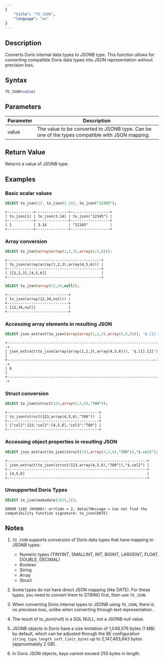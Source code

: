 ```yaml
---
{
    "title": "TO_JSON",
    "language": "en"
}
---
```


<!-- 
Licensed to the Apache Software Foundation (ASF) under one
or more contributor license agreements.  See the NOTICE file
distributed with this work for additional information
regarding copyright ownership.  The ASF licenses this file
to you under the Apache License, Version 2.0 (the
"License"); you may not use this file except in compliance
with the License.  You may obtain a copy of the License at

  http://www.apache.org/licenses/LICENSE-2.0

Unless required by applicable law or agreed to in writing,
software distributed under the License is distributed on an
"AS IS" BASIS, WITHOUT WARRANTIES OR CONDITIONS OF ANY
KIND, either express or implied.  See the License for the
specific language governing permissions and limitations
under the License.
-->

## Description

Converts Doris internal data types to JSONB type. This function allows for converting compatible Doris data types into JSON representation without precision loss.

## Syntax

```sql
TO_JSON(value)
```

## Parameters

| Parameter | Description |
|-----------|-------------|
| value     | The value to be converted to JSONB type. Can be one of the types compatible with JSON mapping. |

## Return Value

Returns a value of JSONB type.

## Examples

### Basic scalar values

```sql
SELECT to_json(1), to_json(3.14), to_json("12345");
```

```text
+------------+---------------+------------------+
| to_json(1) | to_json(3.14) | to_json("12345") |
+------------+---------------+------------------+
| 1          | 3.14          | "12345"          |
+------------+---------------+------------------+
```

### Array conversion

```sql
SELECT to_json(array(array(1,2,3),array(4,5,6)));
```

```text
+-------------------------------------------+
| to_json(array(array(1,2,3),array(4,5,6))) |
+-------------------------------------------+
| [[1,2,3],[4,5,6]]                         |
+-------------------------------------------+
```

```sql
SELECT to_json(array(12,34,null));
```

```text
+----------------------------+
| to_json(array(12,34,null)) |
+----------------------------+
| [12,34,null]               |
+----------------------------+
```

### Accessing array elements in resulting JSON

```sql
SELECT json_extract(to_json(array(array(1,2,3),array(4,5,6))), '$.[1].[2]');
```

```text
+----------------------------------------------------------------------+
| json_extract(to_json(array(array(1,2,3),array(4,5,6))), '$.[1].[2]') |
+----------------------------------------------------------------------+
| 6                                                                    |
+----------------------------------------------------------------------+
```

### Struct conversion

```sql
SELECT to_json(struct(123,array(4,5,6),"789"));
```

```text
+------------------------------------------+
| to_json(struct(123,array(4,5,6),"789"))  |
+------------------------------------------+
| {"col1":123,"col2":[4,5,6],"col3":"789"} |
+------------------------------------------+
```

### Accessing object properties in resulting JSON

```sql
SELECT json_extract(to_json(struct(123,array(4,5,6),"789")),"$.col2");
```

```text
+----------------------------------------------------------------+
| json_extract(to_json(struct(123,array(4,5,6),"789")),"$.col2") |
+----------------------------------------------------------------+
| [4,5,6]                                                        |
+----------------------------------------------------------------+
```

### Unsupported Doris Types

```sql
SELECT to_json(makedate(2025,5));
```

```text
ERROR 1105 (HY000): errCode = 2, detailMessage = Can not find the compatibility function signature: to_json(DATE)
```

## Notes

1. `TO_JSON` supports conversion of Doris data types that have mapping to JSONB types:
   - Numeric types (TINYINT, SMALLINT, INT, BIGINT, LARGEINT, FLOAT, DOUBLE, DECIMAL)
   - Boolean
   - String
   - Array
   - Struct

2. Some types do not have direct JSON mapping (like DATE). For these types, you need to convert them to STRING first, then use `TO_JSON`.

3. When converting Doris internal types to JSONB using `TO_JSON`, there is no precision loss, unlike when converting through text representation.

4. The result of to_json(null) is a SQL NULL, not a JSONB null value.

5. JSONB objects in Doris have a size limitation of 1,048,576 bytes (1 MB) by default, which can be adjusted through the BE configuration `string_type_length_soft_limit_bytes` up to 2,147,483,643 bytes (approximately 2 GB).

6. In Doris JSON objects, keys cannot exceed 255 bytes in length.
